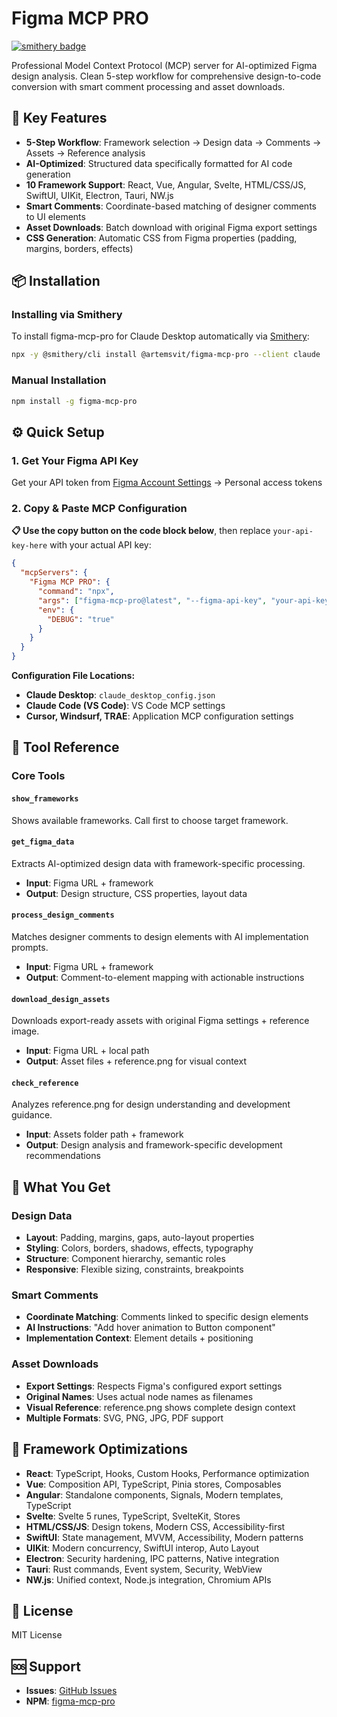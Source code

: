 # Figma MCP PRO

[![smithery badge](https://smithery.ai/badge/@artemsvit/figma-mcp-pro)](https://smithery.ai/server/@artemsvit/figma-mcp-pro)

Professional Model Context Protocol (MCP) server for AI-optimized Figma design analysis. Clean 5-step workflow for comprehensive design-to-code conversion with smart comment processing and asset downloads.

## 🚀 Key Features

- **5-Step Workflow**: Framework selection → Design data → Comments → Assets → Reference analysis
- **AI-Optimized**: Structured data specifically formatted for AI code generation  
- **10 Framework Support**: React, Vue, Angular, Svelte, HTML/CSS/JS, SwiftUI, UIKit, Electron, Tauri, NW.js
- **Smart Comments**: Coordinate-based matching of designer comments to UI elements
- **Asset Downloads**: Batch download with original Figma export settings
- **CSS Generation**: Automatic CSS from Figma properties (padding, margins, borders, effects)

## 📦 Installation

### Installing via Smithery

To install figma-mcp-pro for Claude Desktop automatically via [Smithery](https://smithery.ai/server/@artemsvit/figma-mcp-pro):

```bash
npx -y @smithery/cli install @artemsvit/figma-mcp-pro --client claude
```

### Manual Installation
```bash
npm install -g figma-mcp-pro
```

## ⚙️ Quick Setup

### 1. Get Your Figma API Key
Get your API token from [Figma Account Settings](https://www.figma.com/settings) → Personal access tokens

### 2. Copy & Paste MCP Configuration
**📋 Use the copy button on the code block below**, then replace `your-api-key-here` with your actual API key:

```json
{
  "mcpServers": {
    "Figma MCP PRO": {
      "command": "npx",
      "args": ["figma-mcp-pro@latest", "--figma-api-key", "your-api-key-here"],
      "env": {
        "DEBUG": "true"
      }
    }
  }
}
```

**Configuration File Locations:**
- **Claude Desktop**: `claude_desktop_config.json`
- **Claude Code (VS Code)**: VS Code MCP settings  
- **Cursor, Windsurf, TRAE**: Application MCP configuration settings

## 📝 Tool Reference

### Core Tools

#### `show_frameworks`
Shows available frameworks. Call first to choose target framework.

#### `get_figma_data` 
Extracts AI-optimized design data with framework-specific processing.
- **Input**: Figma URL + framework
- **Output**: Design structure, CSS properties, layout data

#### `process_design_comments`
Matches designer comments to design elements with AI implementation prompts.
- **Input**: Figma URL + framework  
- **Output**: Comment-to-element mapping with actionable instructions

#### `download_design_assets`
Downloads export-ready assets with original Figma settings + reference image.
- **Input**: Figma URL + local path
- **Output**: Asset files + reference.png for visual context

#### `check_reference`
Analyzes reference.png for design understanding and development guidance.
- **Input**: Assets folder path + framework
- **Output**: Design analysis and framework-specific development recommendations

## 🎯 What You Get

### Design Data
- **Layout**: Padding, margins, gaps, auto-layout properties
- **Styling**: Colors, borders, shadows, effects, typography  
- **Structure**: Component hierarchy, semantic roles
- **Responsive**: Flexible sizing, constraints, breakpoints

### Smart Comments
- **Coordinate Matching**: Comments linked to specific design elements
- **AI Instructions**: "Add hover animation to Button component"
- **Implementation Context**: Element details + positioning

### Asset Downloads  
- **Export Settings**: Respects Figma's configured export settings
- **Original Names**: Uses actual node names as filenames
- **Visual Reference**: reference.png shows complete design context
- **Multiple Formats**: SVG, PNG, JPG, PDF support

## 🌟 Framework Optimizations

- **React**: TypeScript, Hooks, Custom Hooks, Performance optimization
- **Vue**: Composition API, TypeScript, Pinia stores, Composables  
- **Angular**: Standalone components, Signals, Modern templates, TypeScript
- **Svelte**: Svelte 5 runes, TypeScript, SvelteKit, Stores
- **HTML/CSS/JS**: Design tokens, Modern CSS, Accessibility-first
- **SwiftUI**: State management, MVVM, Accessibility, Modern patterns
- **UIKit**: Modern concurrency, SwiftUI interop, Auto Layout
- **Electron**: Security hardening, IPC patterns, Native integration
- **Tauri**: Rust commands, Event system, Security, WebView
- **NW.js**: Unified context, Node.js integration, Chromium APIs

## 📄 License

MIT License

## 🆘 Support

- **Issues**: [GitHub Issues](https://github.com/artemsvit/Figma-MCP-Pro/issues)
- **NPM**: [figma-mcp-pro](https://www.npmjs.com/package/figma-mcp-pro)
